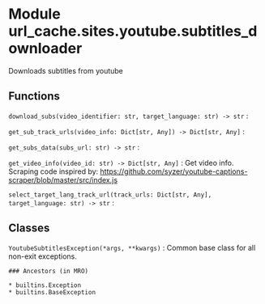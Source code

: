 Module url_cache.sites.youtube.subtitles_downloader
===================================================
Downloads subtitles from youtube

Functions
---------

    
`download_subs(video_identifier: str, target_language: str) ‑> str`
:   

    
`get_sub_track_urls(video_info: Dict[str, Any]) ‑> Dict[str, Any]`
:   

    
`get_subs_data(subs_url: str) ‑> str`
:   

    
`get_video_info(video_id: str) ‑> Dict[str, Any]`
:   Get video info. Scraping code inspired by:
    https://github.com/syzer/youtube-captions-scraper/blob/master/src/index.js

    
`select_target_lang_track_url(track_urls: Dict[str, Any], target_language: str) ‑> str`
:   

Classes
-------

`YoutubeSubtitlesException(*args, **kwargs)`
:   Common base class for all non-exit exceptions.

    ### Ancestors (in MRO)

    * builtins.Exception
    * builtins.BaseException